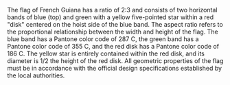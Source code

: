 The flag of French Guiana has a ratio of 2:3 and consists of two horizontal bands of blue (top) and green with a yellow five-pointed star within a red "disk" centered on the hoist side of the blue band. The aspect ratio refers to the proportional relationship between the width and height of the flag. The blue band has a Pantone color code of 287 C, the green band has a Pantone color code of 355 C, and the red disk has a Pantone color code of 186 C. The yellow star is entirely contained within the red disk, and its diameter is 1/2 the height of the red disk. All geometric properties of the flag must be in accordance with the official design specifications established by the local authorities.